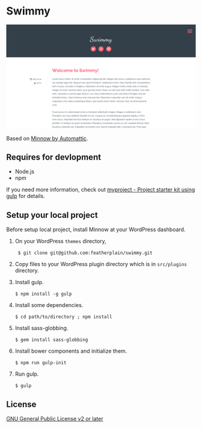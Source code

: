 # Swimmy

![swimmy](https://raw.githubusercontent.com/featherplain/swimmy/gh-pages/dist/img/readme/ssAll.png)

Based on [Minnow by Automattic](https://wordpress.org/themes/minnow).

## Requires for devlopment

* Node.js
* npm

If you need more information, check out [myproject - Project starter kit using gulp](http://github.com/featherplain/myproject) for details.

## Setup your local project

Before setup local project, install Minnow at your WordPress dashboard.

1. On your WordPress `themes` directory,

		$ git clone git@github.com:featherplain/swimmy.git

2. Copy files to your WordPress plugin directory which is in `src/plugins` directory.

3.  Install gulp.

		$ npm install -g gulp

4.  Install some dependencies.

		$ cd path/to/directory ; npm install
	
5.  Install sass-globbing.

		$ gem install sass-globbing

6.  Install bower components and initialize them.

		$ npm run gulp-init

7.  Run gulp.

		$ gulp

## License

[GNU General Public License v2 or later](http://www.gnu.org/licenses/gpl-2.0.html)
